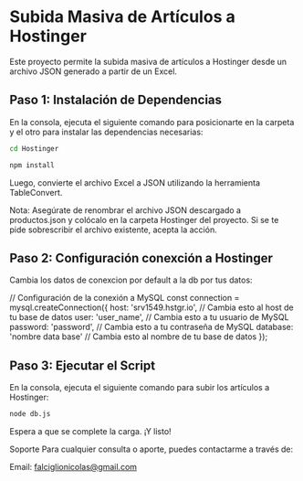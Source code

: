 # Subida Masiva de Artículos a Hostinger

Este proyecto permite la subida masiva de artículos a Hostinger desde un archivo JSON generado a partir de un Excel.

## Paso 1: Instalación de Dependencias

En la consola, ejecuta el siguiente comando para posicionarte en la carpeta y el otro para instalar las dependencias necesarias:

```bash
cd Hostinger
```

```bash
npm install
```

Luego, convierte el archivo Excel a JSON utilizando la herramienta TableConvert.

Nota: Asegúrate de renombrar el archivo JSON descargado a productos.json y colócalo en la carpeta Hostinger del proyecto. Si se te pide sobrescribir el archivo existente, acepta la acción.



## Paso 2: Configuración conexción a Hostinger
Cambia los datos de conexcion por default a la db por tus datos:

// Configuración de la conexión a MySQL
const connection = mysql.createConnection({
  host: 'srv1549.hstgr.io',      // Cambia esto al host de tu base de datos
  user: 'user_name',      // Cambia esto a tu usuario de MySQL
  password: 'password',         // Cambia esto a tu contraseña de MySQL
  database: 'nombre data base' // Cambia esto al nombre de tu base de datos
});


## Paso 3: Ejecutar el Script
En la consola, ejecuta el siguiente comando para subir los artículos a Hostinger:

```bash
node db.js
```

Espera a que se complete la carga. ¡Y listo!

Soporte
Para cualquier consulta o aporte, puedes contactarme a través de:

Email: falciglionicolas@gmail.com
